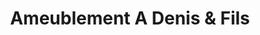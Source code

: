 ---
title: "Ameublement A Denis & Fils"
url: /saint-lazare/ameublement-a-denis-und-fils/
shop: Möbel
---